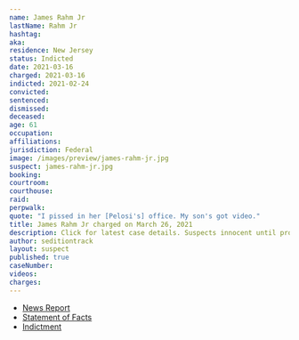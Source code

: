 ```yaml
---
name: James Rahm Jr
lastName: Rahm Jr
hashtag:
aka:
residence: New Jersey
status: Indicted
date: 2021-03-16
charged: 2021-03-16
indicted: 2021-02-24
convicted:
sentenced:
dismissed:
deceased:
age: 61
occupation:
affiliations:
jurisdiction: Federal
image: /images/preview/james-rahm-jr.jpg
suspect: james-rahm-jr.jpg
booking:
courtroom:
courthouse:
raid:
perpwalk:
quote: "I pissed in her [Pelosi's] office. My son's got video."
title: James Rahm Jr charged on March 26, 2021
description: Click for latest case details. Suspects innocent until proven guilty.
author: seditiontrack
layout: suspect
published: true
caseNumber:
videos:
charges:
---
```

- [News Report](https://www.nj.com/atlantic/2021/04/father-and-son-from-nj-were-at-capitol-riot-together-feds-say.html)
- [Statement of Facts](https://extremism.gwu.edu/sites/g/files/zaxdzs2191/f/James%20Douglas%20Rahm%20III%20Statement%20of%20Facts.pdf)
- [Indictment](https://extremism.gwu.edu/sites/g/files/zaxdzs2191/f/James%20Douglas%20Rahm%20Jr%20Indictment.pdf)
